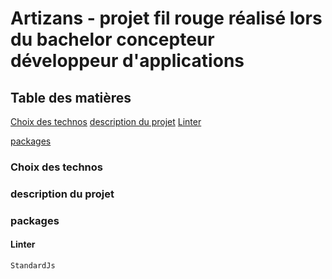 # Artizans - projet fil rouge réalisé lors du bachelor concepteur développeur d'applications
## Table des matières
[Choix des technos](#Choix-des-technos)
[description du projet](#description-du-projet)
  [Linter](#Linter)

 [packages](#packages)

### Choix des technos

### description du projet

### packages
  #### Linter
    StandardJs
